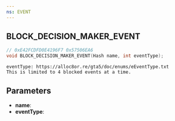 ```yaml
---
ns: EVENT
---
```

## BLOCK_DECISION_MAKER_EVENT

```c
// 0xE42FCDFD0E4196F7 0x57506EA6
void BLOCK_DECISION_MAKER_EVENT(Hash name, int eventType);
```

```
eventType: https://alloc8or.re/gta5/doc/enums/eEventType.txt
This is limited to 4 blocked events at a time.
```

## Parameters
* **name**: 
* **eventType**: 

